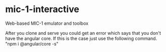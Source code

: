# mic-1-interactive
Web-based MIC-1 emulator and toolbox

After you clone and serve you could get an error which says that you don't have the angular core. If this is the case just use the following command.
"npm i @angular/core -s"